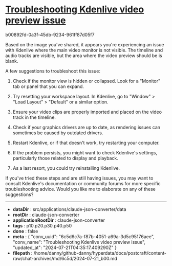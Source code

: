 # [Troubleshooting Kdenlive video preview issue](https://claude.ai/chat/6c5d6c7a-f87b-4051-a69a-3d5c95176aee)

b00892fd-0a3f-45db-9234-961ff87d05f7

 Based on the image you've shared, it appears you're experiencing an issue with Kdenlive where the main video monitor is not visible. The timeline and audio tracks are visible, but the area where the video preview should be is blank.

A few suggestions to troubleshoot this issue:

1. Check if the monitor view is hidden or collapsed. Look for a "Monitor" tab or panel that you can expand.

2. Try resetting your workspace layout. In Kdenlive, go to "Window" > "Load Layout" > "Default" or a similar option.

3. Ensure your video clips are properly imported and placed on the video track in the timeline.

4. Check if your graphics drivers are up to date, as rendering issues can sometimes be caused by outdated drivers.

5. Restart Kdenlive, or if that doesn't work, try restarting your computer.

6. If the problem persists, you might want to check Kdenlive's settings, particularly those related to display and playback.

7. As a last resort, you could try reinstalling Kdenlive.

If you've tried these steps and are still having issues, you may want to consult Kdenlive's documentation or community forums for more specific troubleshooting advice. Would you like me to elaborate on any of these suggestions?

---

* **dataDir** : src/applications/claude-json-converter/data
* **rootDir** : claude-json-converter
* **applicationRootDir** : claude-json-converter
* **tags** : p10.p20.p30.p40.p50
* **done** : false
* **meta** : {
  "conv_uuid": "6c5d6c7a-f87b-4051-a69a-3d5c95176aee",
  "conv_name": "Troubleshooting Kdenlive video preview issue",
  "updated_at": "2024-07-21T04:35:17.409290Z"
}
* **filepath** : /home/danny/github-danny/hyperdata/docs/postcraft/content-raw/chat-archives/md/6c5d/2024-07-21_b00.md